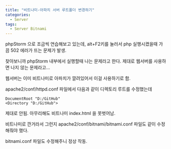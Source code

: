 ```yaml
---
title: "비트나미-아파치 서버 루트폴더 변경하기"
categories:
  - Server
tags:
  - Server Bitnami
---
```

phpStorm 으로 조금씩 연습해보고 있는데, alt+F2키를 눌러서 php 실행시켰을때 가끔 502 에러가 뜨는 문제가 발생.

찾아보니까 phpStorm 내부에서 실행할때 나는 문제라고 한다. 제대로 웹서버를 사용하면 나지 않는 문제라고...

웹서버는 이미 비트나미로 아파치가 깔려있어서 이걸 사용하기로 함.

apache2/conf/httpd.conf 파일에서 다음과 같이 디렉토리 루트를 수정했는데

    DocumentRoot "D:/GitHub"
    <Directory "D:/GitHub">
    
제대로 안됨. 아무리해도 비트나미 index.html 을 못벗어남.

비트나미로 깐거라서 그런지 apache2/conf/bitnami/bitnami.conf 파일도 같이 수정해줘야 했다.

bitnami.conf 파일도 수정해주니 정상 작동.
